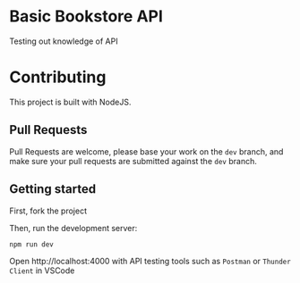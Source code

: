 # Basic Bookstore API
Testing out knowledge of API

# Contributing
This project is built with NodeJS.

## Pull Requests
Pull Requests are welcome, please base your work on the `dev` branch, and make sure your pull requests are submitted against the `dev` branch.

## Getting started
First, fork the project

Then, run the development server:


`npm run dev`

Open http://localhost:4000 with API testing tools such as `Postman` or `Thunder Client` in VSCode
